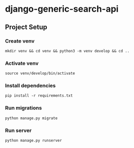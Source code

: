 # django-generic-search-api

## Project Setup

### Create venv
```
mkdir venv && cd venv && python3 -m venv develop && cd ..
```

### Activate venv
```
source venv/develop/bin/activate
```

### Install dependencies
```
pip install -r requirements.txt
```

### Run migrations
```
python manage.py migrate
```

### Run server
```
python manage.py runserver
```